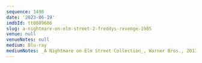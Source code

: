```yaml
---
sequence: 1498
date: '2023-06-19'
imdbId: tt0089686
slug: a-nightmare-on-elm-street-2-freddys-revenge-1985
venue: null
venueNotes: null
medium: Blu-ray
mediumNotes: _A Nightmare on Elm Street Collection_, Warner Bros., 2013
---
```


